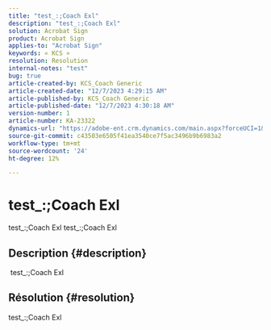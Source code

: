 ```yaml
---
title: "test_:;Coach Exl"
description: "test_:;Coach Exl"
solution: Acrobat Sign
product: Acrobat Sign
applies-to: "Acrobat Sign"
keywords: « KCS »
resolution: Resolution
internal-notes: "test"
bug: true
article-created-by: KCS_Coach Generic
article-created-date: "12/7/2023 4:29:15 AM"
article-published-by: KCS_Coach Generic
article-published-date: "12/7/2023 4:30:18 AM"
version-number: 1
article-number: KA-23322
dynamics-url: "https://adobe-ent.crm.dynamics.com/main.aspx?forceUCI=1&pagetype=entityrecord&etn=knowledgearticle&id=7715ba2b-b994-ee11-be37-6045bd006268"
source-git-commit: c43503e6505f41ea3540ce7f5ac3496b9b6983a2
workflow-type: tm+mt
source-wordcount: '24'
ht-degree: 12%

---
```


# test_:;Coach Exl


test_:;Coach Exl test_:;Coach Exl

## Description {#description}

 test_:;Coach Exl

## Résolution {#resolution}


test_:;Coach Exl

